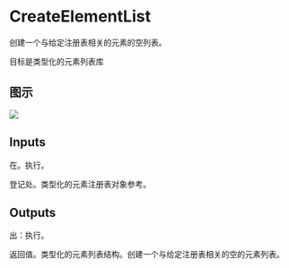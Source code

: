 # CreateElementList

创建一个与给定注册表相关的元素的空列表。

目标是类型化的元素列表库

## 图示

![]($-20221218-21164085.png)

## Inputs

在。执行。

登记处。类型化的元素注册表对象参考。  

## Outputs

出：执行。

返回值。类型化的元素列表结构。创建一个与给定注册表相关的空的元素列表。
